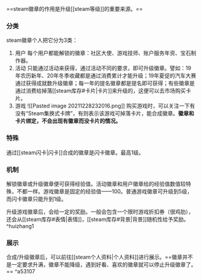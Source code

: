 ==steam徽章的作用是升级[[steam等级]]的重要来源。==

### 分类
steam徽章个人把它分为3类：
1. 用户
每个用户都能解锁的徽章：社区大使、游戏技师、账户服务年资、宝石制作器。
2. 活动
只能通过活动来获得，通过活动不同的要求，即可升级徽章。譬如：19年农历新年、20年冬季收藏都是通过消费累计才能升级；19年夏促的汽车大赛通过获得成就数升级徽章；每一年的提名徽章都是提名即可获得；有些徽章是通过消费给掉落[[steam库存#卡片|卡片]]来升级的，这便可以去市场购买卡片。
3. 游戏
![[Pasted image 20211228232016.png]]
购买游戏时，可以关注一下有没有“Steam集换式卡牌”，有则表示该游戏可掉落卡片，能合成徽章。**徽章和卡片绑定，不会出现有徽章而没卡片的情况。**

### 特殊
通过[[steam闪卡|闪卡]]合成的徽章是闪卡徽章。最高1级。

### 机制
解锁徽章或升级徽章便可获得经验值。活动徽章和用户徽章给的经验值数值较特殊，不都一样。游戏徽章是固定的经验值——100。普通游戏徽章可升级到5级，而闪卡徽章只能升到1级。

升级游戏徽章后，会给一定的奖励。一般会包含一个限时游戏折扣券（很鸡肋），还会从[[steam库存#表情|表情]]，[[steam库存#背景|背景]]随机性给予奖励。 ^huizhang1

### 展示
合成/升级徽章后，可以前往[[steam个人资料|个人资料]]进行展示。==徽章并不是一定要求升满，徽章不能降级，遇到好看、喜欢的徽章就可以停止升级徽章了。== ^a53107

